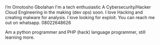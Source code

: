 I’m Omotosho Gbolahan
I'm a tech enthusiastic
A Cybersecurity/Hacker
Cloud Engineering in the making (dev ops) soon.
I love Hacking and creating malware for analysis.
I love looking for exploit.
You can reach me out on whatsapp.
08022648626

Am a python programmer and PHP (hack) language programmer, still learning more.

<!---
Gbolahanomotosho/Gbolahanomotosho is a ✨ special ✨ repository because its `README.md` (this file) appears on your GitHub profile.
You can click the Preview link to take a look at your changes.
--->
